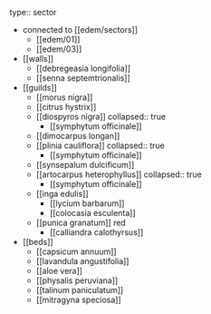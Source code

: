 type:: sector

- connected to [[edem/sectors]]
	- [[edem/01]]
	- [[edem/03]]
- [[walls]]
	- [[debregeasia longifolia]]
	- [[senna septemtrionalis]]
- [[guilds]]
	- [[morus nigra]]
	- [[citrus hystrix]]
	- [[diospyros nigra]]
	  collapsed:: true
		- [[symphytum officinale]]
	- [[dimocarpus longan]]
	- [[plinia cauliflora]]
	  collapsed:: true
		- [[symphytum officinale]]
	- [[synsepalum dulcificum]]
	- [[artocarpus heterophyllus]]
	  collapsed:: true
		- [[symphytum officinale]]
	- [[inga edulis]]
		- [[lycium barbarum]]
		- [[colocasia esculenta]]
	- [[punica granatum]] red
		- [[calliandra calothyrsus]]
- [[beds]]
	- [[capsicum annuum]]
	- [[lavandula angustifolia]]
	- [[aloe vera]]
	- [[physalis peruviana]]
	- [[talinum paniculatum]]
	- [[mitragyna speciosa]]